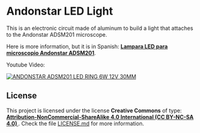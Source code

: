 # Andonstar LED Light

This is an electronic circuit made of aluminum to build a light that attaches to the Andonstar ADSM201 microscope.

Here is more information, but it is in Spanish:
[**Lampara LED para microscopio Andonstar ADSM201**](https://giltesa.com/2018/06/20/lampara-led-para-microscopio-andonstar-adsm201).


Youtube Video:

[![ANDONSTAR ADSM201 LED RING 6W 12V 30MM](https://img.youtube.com/vi/A698UcTd43E/0.jpg)](https://www.youtube.com/watch?v=A698UcTd43E)


## License

This project is licensed under the license **Creative Commons** of type: **[Attribution-NonCommercial-ShareAlike 4.0 International (CC BY-NC-SA 4.0) ](https://creativecommons.org/licenses/by-nc-sa/4.0/)**. Check the file [LICENSE.md](LICENSE.md) for more information.